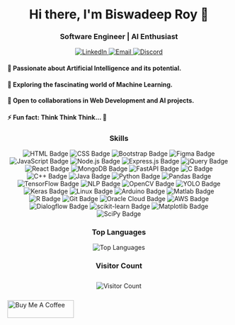 <h1 align="center">Hi there, I'm Biswadeep Roy 👋</h1>
<h3 align="center">Software Engineer | AI Enthusiast</h3>

<p align="center">
  <a href="https://www.linkedin.com/in/biswadeep-roy-022804219/" target="_blank">
    <img src="https://img.shields.io/badge/LinkedIn-Connect-blue?style=flat&logo=linkedin&labelColor=blue" alt="LinkedIn">
  </a>
  <a href="mailto:biswadeeproy1230@gmail.com" target="_blank">
    <img src="https://img.shields.io/badge/Email-Contact-green?style=flat&logo=gmail&labelColor=green" alt="Email">
  </a>
    <a href="https://discord.com/users/852867684491329596" target="_blank">
    <img src="https://img.shields.io/badge/Discord-Connect-blue?style=flat&logo=discord&labelColor=blue" alt="Discord">
  </a>
</p>

<p align="center">
  <h4>👀 Passionate about Artificial Intelligence and its potential.</h4>
  <h4>🌱 Exploring the fascinating world of Machine Learning.</h4>
  <h4>💞 Open to collaborations in Web Development and AI projects.</h4>
  <h4>⚡ Fun fact: Think Think Think... 🧠</h4>
</p>

<h3 align="center">Skills</h3>

<p align="center">
    <img src="https://img.shields.io/badge/HTML-E34F26?style=for-the-badge&logo=html5&logoColor=white" alt="HTML Badge">
    <img src="https://img.shields.io/badge/CSS-1572B6?style=for-the-badge&logo=css3&logoColor=white" alt="CSS Badge">
    <img src="https://img.shields.io/badge/Bootstrap-563D7C?style=for-the-badge&logo=bootstrap&logoColor=white" alt="Bootstrap Badge">
    <img src="https://img.shields.io/badge/Figma-F24E1E?style=for-the-badge&logo=figma&logoColor=white" alt="Figma Badge">
    <img src="https://img.shields.io/badge/JavaScript-F7DF1E?style=for-the-badge&logo=javascript&logoColor=black" alt="JavaScript Badge">
    <img src="https://img.shields.io/badge/Node.js-43853D?style=for-the-badge&logo=node.js&logoColor=white" alt="Node.js Badge">
    <img src="https://img.shields.io/badge/Express.js-000000?style=for-the-badge&logo=express&logoColor=white" alt="Express.js Badge">
    <img src="https://img.shields.io/badge/jQuery-0769AD?style=for-the-badge&logo=jquery&logoColor=white" alt="jQuery Badge">
    <img src="https://img.shields.io/badge/React-61DAFB?style=for-the-badge&logo=react&logoColor=white" alt="React Badge">
    <img src="https://img.shields.io/badge/MongoDB-47A248?style=for-the-badge&logo=mongodb&logoColor=white" alt="MongoDB Badge">
    <img src="https://img.shields.io/badge/FastAPI-009688?style=for-the-badge&logo=fastapi&logoColor=white" alt="FastAPI Badge">
    <img src="https://img.shields.io/badge/C-A8B9CC?style=for-the-badge&logo=c&logoColor=white" alt="C Badge">
    <img src="https://img.shields.io/badge/C++-00599C?style=for-the-badge&logo=c%2B%2B&logoColor=white" alt="C++ Badge">
    <img src="https://img.shields.io/badge/Java-007396?style=for-the-badge&logo=java&logoColor=white" alt="Java Badge">
    <img src="https://img.shields.io/badge/Python-3670A0?style=for-the-badge&logo=python&logoColor=ffdd54" alt="Python Badge">
    <img src="https://img.shields.io/badge/Pandas-150458?style=for-the-badge&logo=pandas&logoColor=white" alt="Pandas Badge">
    <img src="https://img.shields.io/badge/TensorFlow-FF6F00?style=for-the-badge&logo=tensorflow&logoColor=white" alt="TensorFlow Badge">
    <img src="https://img.shields.io/badge/NLP-4DB6AC?style=for-the-badge&logo=natural-language-processing&logoColor=white" alt="NLP Badge">
    <img src="https://img.shields.io/badge/OpenCV-5C3EE8?style=for-the-badge&logo=opencv&logoColor=white" alt="OpenCV Badge">
    <img src="https://img.shields.io/badge/YOLO-FFA500?style=for-the-badge&logo=youtube&logoColor=white" alt="YOLO Badge">
    <img src="https://img.shields.io/badge/Keras-D00000?style=for-the-badge&logo=keras&logoColor=white" alt="Keras Badge">
    <img src="https://img.shields.io/badge/Linux-FCC624?style=for-the-badge&logo=linux&logoColor=black" alt="Linux Badge">
    <img src="https://img.shields.io/badge/Arduino-00979D?style=for-the-badge&logo=arduino&logoColor=white" alt="Arduino Badge">
    <img src="https://img.shields.io/badge/Matlab-0076A8?style=for-the-badge&logo=mathworks&logoColor=white" alt="Matlab Badge">
    <img src="https://img.shields.io/badge/R-276DC3?style=for-the-badge&logo=r&logoColor=white" alt="R Badge">
    <img src="https://img.shields.io/badge/Git-F05032?style=for-the-badge&logo=git&logoColor=white" alt="Git Badge">
    <img src="https://img.shields.io/badge/Oracle%20Cloud-F80000?style=for-the-badge&logo=oracle&logoColor=white" alt="Oracle Cloud Badge">
    <img src="https://img.shields.io/badge/AWS-232F3E?style=for-the-badge&logo=amazon-aws&logoColor=white" alt="AWS Badge">
    <img src="https://img.shields.io/badge/Dialogflow-FF9800?style=for-the-badge&logo=dialogflow&logoColor=white" alt="Dialogflow Badge">
    <img src="https://img.shields.io/badge/scikit--learn-F7931E?style=for-the-badge&logo=scikit-learn&logoColor=white" alt="scikit-learn Badge">
    <img src="https://img.shields.io/badge/Matplotlib-3776AB?style=for-the-badge&logo=matplotlib&logoColor=white" alt="Matplotlib Badge">
    <img src="https://img.shields.io/badge/SciPy-8CAAE6?style=for-the-badge&logo=scipy&logoColor=white" alt="SciPy Badge">
</p>

<h3 align="center">Top Languages</h3>

<p align="center">
  <img src="https://github-readme-stats.vercel.app/api/top-langs/?username=biswadeep-roy&theme=dark&layout=compact" alt="Top Languages">
</p>

<h3 align="center">Visitor Count</h3>

<p align="center" style="border: 1px solid #blueviolet; padding: 10px;">
  <img src="https://komarev.com/ghpvc/?username=biswadeep-roy&color=blueviolet" alt="Visitor Count">
</p>

<a href="https://www.buymeacoffee.com/biswadeeproy" target="_blank">
  <img src="https://cdn.buymeacoffee.com/buttons/v2/default-blue.png" alt="Buy Me A Coffee" style="height: 40px; width: 150px;">
</a>
